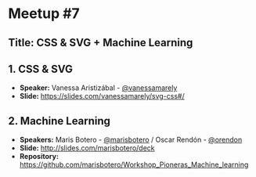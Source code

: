 # Meetup #7

## Title: CSS & SVG + Machine Learning

## 1. CSS & SVG

* **Speaker:** Vanessa Aristizábal - [@vanessamarely](https://twitter.com/vanessamarely)
* **Slide:** https://slides.com/vanessamarely/svg-css#/

## 2. Machine Learning

* **Speakers:** 
Maris Botero - [@marisbotero](https://twitter.com/marisbotero) /
Oscar Rendón - [@orendon](https://twitter.com/orendon)
* **Slide:** http://slides.com/marisbotero/deck
* **Repository:** https://github.com/marisbotero/Workshop_Pioneras_Machine_learning

